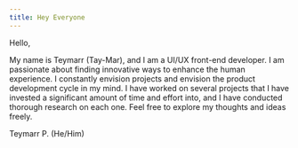 ```yaml
---
title: Hey Everyone
---
```


Hello,

My name is Teymarr (Tay-Mar), and I am a UI/UX front-end developer. I am passionate about finding innovative ways to enhance the human experience. I constantly envision projects and envision the product development cycle in my mind. I have worked on several projects that I have invested a significant amount of time and effort into, and I have conducted thorough research on each one. Feel free to explore my thoughts and ideas freely.

Teymarr P. (He/Him)
